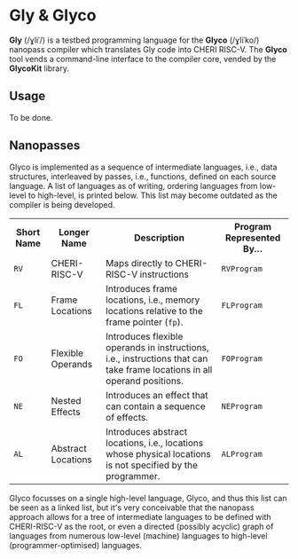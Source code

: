 # Gly & Glyco
**Gly** (/ɣliˈ/) is a testbed programming language for the **Glyco** (/ɣliˈko/) nanopass compiler which translates Gly code into CHERI RISC-V. The **Glyco** tool vends a command-line interface to the compiler core, vended by the **GlycoKit** library.

## Usage
To be done.

## Nanopasses
Glyco is implemented as a sequence of intermediate languages, i.e., data structures, interleaved by passes, i.e., functions, defined on each source language. A list of languages as of writing, ordering languages from low-level to high-level, is printed below. This list may become outdated as the compiler is being developed.

<table>
	<tr>
		<th>Short Name</th>
		<th>Longer Name</th>
		<th>Description</th>
		<th>Program Represented By…</th>
	</tr>
	<tr>
		<td><code>RV</code></td>
		<td>CHERI-RISC-V</td>
		<td>Maps directly to CHERI-RISC-V instructions</td>
		<td><code>RVProgram</code></td>
	</tr>
	<tr>
		<td><code>FL</code></td>
		<td>Frame Locations</td>
		<td>Introduces frame locations, i.e., memory locations relative to the frame pointer (<code>fp</code>).</td>
		<td><code>FLProgram</code></td>
	</tr>
	<tr>
		<td><code>FO</code></td>
		<td>Flexible Operands</td>
		<td>Introduces flexible operands in instructions, i.e., instructions that can take frame locations in all operand positions.</td>
		<td><code>FOProgram</code></td>
	</tr>
	<tr>
		<td><code>NE</code></td>
		<td>Nested Effects</td>
		<td>Introduces an effect that can contain a sequence of effects.</td>
		<td><code>NEProgram</code></td>
	</tr>
	<tr>
		<td><code>AL</code></td>
		<td>Abstract Locations</td>
		<td>Introduces abstract locations, i.e., locations whose physical locations is not specified by the programmer.</td>
		<td><code>ALProgram</code></td>
	</tr>
</table>

Glyco focusses on a single high-level language, Glyco, and thus this list can be seen as a linked list, but it's very conceivable that the nanopass approach allows for a tree of intermediate languages to be defined with CHERI-RISC-V as the root, or even a directed (possibly acyclic) graph of languages from numerous low-level (machine) languages to high-level (programmer-optimised) languages.
